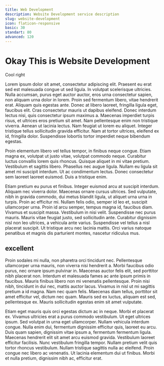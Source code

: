 ```yaml
---
title: Web Development
description: Website Development service description
slug: website-development
icon: flaticon-responsive
basic: 30
standart: 80
advanced: 120
---
```


# Okay This is Website Development
Cool right

Lorem ipsum dolor sit amet, consectetur adipiscing elit. Praesent eu erat sed est malesuada congue ut sed ligula. In volutpat scelerisque ultricies. Nulla accumsan, purus eget auctor auctor, eros urna consectetur sapien, non aliquam urna dolor in lorem. Proin sed fermentum libero, vitae hendrerit erat. Aliquam quis egestas ante. Donec at libero laoreet, fringilla ligula eget, faucibus elit. Cras consectetur mauris ut dapibus eleifend. Donec interdum lectus nisi, quis consectetur ipsum maximus a. Maecenas imperdiet turpis risus, et ultrices eros pretium sit amet. Nam pellentesque enim non tristique viverra. Aenean ut lacinia lectus. Nam feugiat ut lorem eu aliquet. Integer tristique tellus sollicitudin gravida efficitur. Nam at tortor ultrices, eleifend ex id, fringilla dolor. Suspendisse lobortis tortor imperdiet neque bibendum egestas.

Proin elementum libero vel tellus tempor, in finibus neque congue. Etiam magna ex, volutpat ut justo vitae, volutpat commodo neque. Curabitur luctus convallis lorem quis rhoncus. Quisque aliquet in mi vitae pretium. Vestibulum et sagittis libero. Phasellus nec augue ligula. Nullam eu ligula sit amet mi suscipit interdum. Ut ac condimentum lectus. Donec consectetur sem laoreet laoreet euismod. Duis a tristique enim.

Etiam pretium eu purus et finibus. Integer euismod arcu at suscipit interdum. Aliquam nec viverra dolor. Maecenas ornare cursus ultrices. Sed vulputate, nibh in gravida commodo, dui metus blandit ligula, ut aliquet urna urna in turpis. Proin ac efficitur mi. Nullam felis odio, semper id leo et, suscipit ullamcorper urna. Proin id arcu semper, tempus magna id, faucibus diam. Vivamus et suscipit massa. Vestibulum in nisi velit. Suspendisse nec purus mauris. Mauris vitae feugiat justo, sed sollicitudin ante. Curabitur dignissim nisl non leo ultrices, a vehicula ante varius. Suspendisse vel tellus a nisl placerat suscipit. Ut tristique arcu nec lacinia mattis. Orci varius natoque penatibus et magnis dis parturient montes, nascetur ridiculus mus.

## excellent

Proin sodales mi nulla, non pharetra orci tincidunt nec. Pellentesque ullamcorper urna mauris, non viverra nisi hendrerit a. Morbi faucibus odio purus, nec ornare ipsum pulvinar in. Maecenas auctor felis elit, sed porttitor nibh placerat non. Interdum et malesuada fames ac ante ipsum primis in faucibus. Mauris finibus libero non mi venenatis pellentesque. Proin nisi nibh, tincidunt in dui nec, mattis auctor lacus. Vivamus in nisl ut mi sagittis pretium a id magna. Nam nec quam felis. Maecenas diam tellus, porttitor sit amet efficitur vel, dictum nec quam. Mauris sed ex luctus, aliquam est sed, pellentesque ex. Mauris sollicitudin egestas enim sit amet vulputate.

Etiam eget mauris quis orci egestas dictum ac in neque. Morbi et placerat ex. Vivamus ultricies erat a purus commodo vestibulum. Ut eget ultrices ipsum. Sed volutpat in urna eget ullamcorper. Nullam vehicula interdum congue. Nulla enim dui, fermentum dignissim efficitur quis, laoreet eu arcu. Duis quam sapien, dignissim vitae ipsum a, fermentum fermentum ligula. Maecenas hendrerit elit sit amet arcu euismod gravida. Vestibulum laoreet efficitur facilisis. Nunc vestibulum fringilla tempor. Nullam pretium velit quis tortor rhoncus vestibulum. Nullam tristique sagittis nulla ac eleifend. Proin congue nec libero ac venenatis. Ut lacinia elementum dui ut finibus. Morbi et nulla pretium, dignissim nibh ac, efficitur erat.